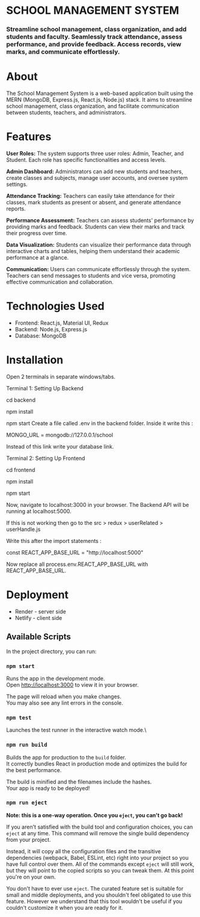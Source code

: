 # SCHOOL MANAGEMENT SYSTEM
### Streamline school management, class organization, and add students and faculty. Seamlessly track attendance, assess performance, and provide feedback. Access records, view marks, and communicate effortlessly.

# About 
The School Management System is a web-based application built using the MERN (MongoDB, Express.js, React.js, Node.js) stack. It aims to streamline school management, class organization, and facilitate communication between students, teachers, and administrators.

# Features
**User Roles:** The system supports three user roles: Admin, Teacher, and Student. Each role has specific functionalities and access levels.

**Admin Dashboard:** Administrators can add new students and teachers, create classes and subjects, manage user accounts, and oversee system settings.

**Attendance Tracking:** Teachers can easily take attendance for their classes, mark students as present or absent, and generate attendance reports.

**Performance Assessment:** Teachers can assess students' performance by providing marks and feedback. Students can view their marks and track their progress over time.

**Data Visualization:** Students can visualize their performance data through interactive charts and tables, helping them understand their academic performance at a glance.

**Communication:** Users can communicate effortlessly through the system. Teachers can send messages to students and vice versa, promoting effective communication and collaboration.

# Technologies Used
- Frontend: React.js, Material UI, Redux
- Backend: Node.js, Express.js
- Database: MongoDB

# Installation

Open 2 terminals in separate windows/tabs.

Terminal 1: Setting Up Backend

cd backend

npm install

npm start
Create a file called .env in the backend folder. Inside it write this :

MONGO_URL = mongodb://127.0.0.1/school

Instead of this link write your database link.

Terminal 2: Setting Up Frontend

cd frontend

npm install

npm start

Now, navigate to localhost:3000 in your browser. The Backend API will be running at localhost:5000.

If this is not working then go to the src > redux > userRelated > userHandle.js

Write this after the import statements :

const REACT_APP_BASE_URL = "http://localhost:5000"

Now replace all process.env.REACT_APP_BASE_URL with REACT_APP_BASE_URL.

# Deployment

- Render - server side
- Netlify - client side

## Available Scripts

In the project directory, you can run:

### `npm start`

Runs the app in the development mode.\
Open [http://localhost:3000](http://localhost:3000) to view it in your browser.

The page will reload when you make changes.\
You may also see any lint errors in the console.

### `npm test`

Launches the test runner in the interactive watch mode.\

### `npm run build`

Builds the app for production to the `build` folder.\
It correctly bundles React in production mode and optimizes the build for the best performance.

The build is minified and the filenames include the hashes.\
Your app is ready to be deployed!

### `npm run eject`

**Note: this is a one-way operation. Once you `eject`, you can't go back!**

If you aren't satisfied with the build tool and configuration choices, you can `eject` at any time. This command will remove the single build dependency from your project.

Instead, it will copy all the configuration files and the transitive dependencies (webpack, Babel, ESLint, etc) right into your project so you have full control over them. All of the commands except `eject` will still work, but they will point to the copied scripts so you can tweak them. At this point you're on your own.

You don't have to ever use `eject`. The curated feature set is suitable for small and middle deployments, and you shouldn't feel obligated to use this feature. However we understand that this tool wouldn't be useful if you couldn't customize it when you are ready for it.
